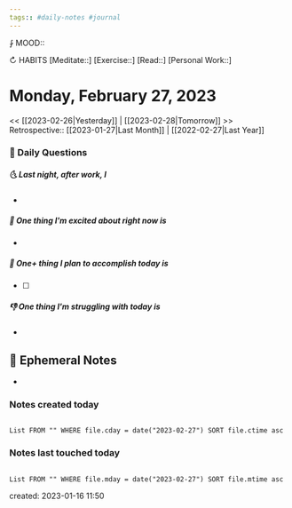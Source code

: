 ```yaml
---
tags:: #daily-notes #journal
---
```


⨑ MOOD::

↻ HABITS
[Meditate::]
[Exercise::]
[Read::]
[Personal Work::]

# Monday, February 27, 2023

\<\< [[2023-02-26|Yesterday]] | [[2023-02-28|Tomorrow]] >>
Retrospective:: [[2023-01-27|Last Month]] | [[2022-02-27|Last Year]]

### 📅 Daily Questions

##### 🌜 Last night, after work, I

-

##### 🙌 One thing I'm excited about right now is

-

##### 🚀 One+ thing I plan to accomplish today is

- [ ]

##### 👎 One thing I'm struggling with today is

-

## 📝 Ephemeral Notes

-

### Notes created today

```dataview

List FROM "" WHERE file.cday = date("2023-02-27") SORT file.ctime asc

```

### Notes last touched today

```dataview

List FROM "" WHERE file.mday = date("2023-02-27") SORT file.mtime asc

```

created: 2023-01-16 11:50
